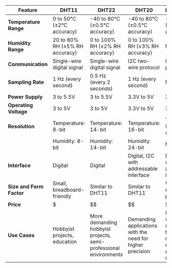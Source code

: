 | Feature                 | DHT11                        | DHT22                        | DHT20                         | LM75/LM75A                   |
|-------------------------|------------------------------|------------------------------|-------------------------------|------------------------------|
| **Temperature Range**   | 0 to 50°C (±2°C accuracy)    | -40 to 80°C (±0.5°C accuracy)| -40 to 80°C (±0.5°C accuracy) | -55 to 125°C (±2°C accuracy) |
| **Humidity Range**      | 20 to 80% RH (±5% RH accuracy)| 0 to 100% RH (±2% RH accuracy)| 0 to 100% RH (±3% RH accuracy)| N/A                          |
| **Communication**       | Single-wire digital signal   | Single-wire digital signal   | I2C two-wire protocol         | I2C two-wire protocol        |
| **Sampling Rate**       | 1 Hz (every second)          | 0.5 Hz (every 2 seconds)     | 1 Hz (every second)           | N/A                          |
| **Power Supply**        | 3 to 5.5V                    | 3 to 5.5V                    | 3.3V to 5V                    | 3V to 5.5V                   |
| **Operating Voltage**   | 3 to 5V                      | 3 to 5V                      | 3.3V to 5V                    | 3V to 5.5V                   |
| **Resolution**          | Temperature: 8-bit           | Temperature: 14-bit          | Temperature: 16-bit           | Temperature: 9 to 12-bit selectable |
|                         | Humidity: 8-bit              | Humidity: 14-bit             | Humidity: 24-bit              | N/A                          |
| **Interface**           | Digital                      | Digital                      | Digital, I2C with addressable interface | Digital, I2C with addressable interface |
| **Size and Form Factor**| Small, breadboard-friendly   | Similar to DHT11             | Similar to DHT11              | Very small, often in SMD package |
| **Price**               | $                            | $$                           | $$                            | $                            |
| **Use Cases**           | Hobbyist projects, education | More demanding hobbyist projects, semi-professional environments | Demanding applications with the need for higher precision | Used in various systems for temperature monitoring due to its accuracy and digital output |
